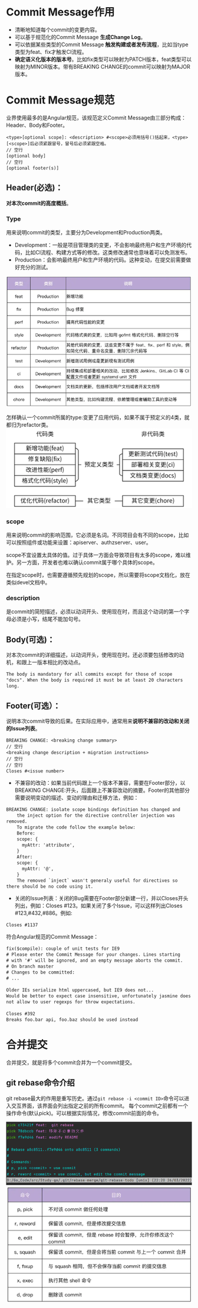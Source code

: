 # Commit Message作用

- 清晰地知道每个commit的变更内容。
- 可以基于规范化的Commit Message **生成Change Log**。
- 可以依据某些类型的Commit Message **触发构建或者发布流程**，比如当type类型为feat、fix才触发CI流程。
- **确定语义化版本的版本号**。比如fix类型可以映射为PATCH版本，feat类型可以映射为MINOR版本。带有BREAKING CHANGE的commit可以映射为MAJOR版本。

# Commit Message规范
业界使用最多的是Angular规范，该规范定义Commit Message由三部分构成：Header、Body和Footer。
```shell
<type>[optional scope]: <description> #<scope>必须用括号()括起来，<type>[<scope>]后必须紧跟冒号，冒号后必须紧跟空格。
// 空行
[optional body]
// 空行
[optional footer(s)]
```

## Header(必选)：
**对本次commit的高度概括**。

### Type
用来说明commit的类型，主要分为Development和Production两类。
- Development：一般是项目管理类的变更，不会影响最终用户和生产环境的代码，比如CI流程、构建方式等的修改。这类修改通常也意味着可以免测发布。
- Production：会影响最终用户和生产环境的代码。这种变动，在提交前需要做好充分的测试。

![](01.png)

怎样确认一个commit所属的type:变更了应用代码，如果不属于预定义的4类，就都归为refactor类。
![](02.png)

### scope
用来说明commit的影响范围，它必须是名词。不同项目会有不同的scope，比如可以按照组件或功能来设置：apiserver、authzserver、user。

scope不宜设置太具体的值。过于具体一方面会导致项目有太多的scope，难以维护。另一方面，开发者也难以确认commit属于哪个具体的scope。

在指定scope时，也需要遵循预先规划的scope，所以需要将scope文档化，放在类似devel文档中。

### description
是commit的简短描述，必须以动词开头、使用现在时，而且这个动词的第一个字母必须是小写，结尾不能加句号。


## Body(可选)：
对本次commit的详细描述，以动词开头，使用现在时。还必须要包括修改的动机，和跟上一版本相比的改动点。
```shell
The body is mandatory for all commits except for those of scope "docs". When the body is required it must be at least 20 characters long.
```
## Footer(可选）：
说明本次commit导致的后果。在实际应用中，通常用来**说明不兼容的改动和关闭的Issue列表**。
```shell
BREAKING CHANGE: <breaking change summary>
// 空行
<breaking change description + migration instructions>
// 空行
// 空行
Closes #<issue number>
```
- 不兼容的改动：如果当前代码跟上一个版本不兼容，需要在Footer部分，以BREAKING CHANGE:开头，后面跟上不兼容改动的摘要。Footer的其他部分需要说明变动的描述、变动的理由和迁移方法，例如：
```shell
BREAKING CHANGE: isolate scope bindings definition has changed and
    the inject option for the directive controller injection was removed.
    To migrate the code follow the example below:
    Before:
    scope: {
      myAttr: 'attribute',
    }
    After:
    scope: {
      myAttr: '@',
    }
    The removed `inject` wasn't generaly useful for directives so there should be no code using it.
```
- 关闭的Issue列表：关闭的Bug需要在Footer部分新建一行，并以Closes开头列出，例如：Closes #123。如果关闭了多个Issue，可以这样列出Closes #123,#432,#886。例如:
```shell 
Closes #1137
```
符合Angular规范的Commit Message：
```shell
fix($compile): couple of unit tests for IE9
# Please enter the Commit Message for your changes. Lines starting
# with '#' will be ignored, and an empty message aborts the commit.
# On branch master
# Changes to be committed:
# ...

Older IEs serialize html uppercased, but IE9 does not...
Would be better to expect case insensitive, unfortunately jasmine does
not allow to user regexps for throw expectations.

Closes #392
Breaks foo.bar api, foo.baz should be used instead
```

# 合并提交
合并提交，就是将多个commit合并为一个commit提交。

## git rebase命令介绍
git rebase最大的作用是重写历史。通过`git rebase -i <commit ID>`命令可以进入交互界面，该界面会列出指定<commit ID>之前的所有commit。
每个commit之前都有一个操作命令(默认pick)。可以根据实际情况，修改commit前面的命令。

![](03.png)
![](04.png)